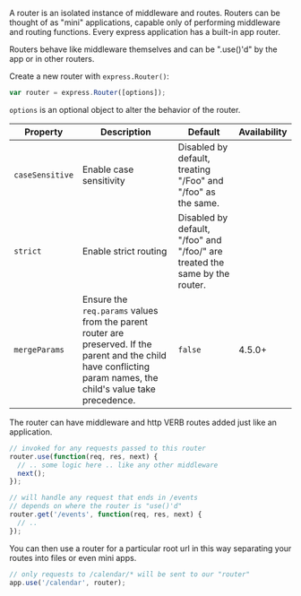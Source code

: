 A router is an isolated instance of middleware and routes. Routers can be thought of as "mini" applications, capable only of performing middleware and routing functions. Every express application has a built-in app router.

Routers behave like middleware themselves and can be ".use()'d" by the app or in other routers.

Create a new router with `express.Router()`:

```js
var router = express.Router([options]);
```

`options` is an optional object to alter the behavior of the router.

| Property        | Description                                     | Default     | Availability  |
|-----------------|-------------------------------------------------|-------------|---------------|
| `caseSensitive` | Enable case sensitivity | Disabled by default, treating "/Foo" and "/foo" as the same.|  |
| `strict`        | Enable strict routing | Disabled by default, "/foo" and "/foo/" are treated the same by the router.|  |
| `mergeParams`   | Ensure the `req.params` values from the parent router are preserved. If the parent and the child have conflicting param names, the child's value take precedence.| `false` | 4.5.0+ |

The router can have middleware and http VERB routes added just like an application.

```js
// invoked for any requests passed to this router
router.use(function(req, res, next) {
  // .. some logic here .. like any other middleware
  next();
});

// will handle any request that ends in /events
// depends on where the router is "use()'d"
router.get('/events', function(req, res, next) {
  // ..
});
```

You can then use a router for a particular root url in this way separating your routes into files or even mini apps.

```js
// only requests to /calendar/* will be sent to our "router"
app.use('/calendar', router);
```
